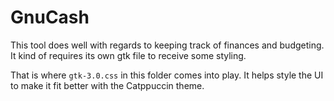 # GnuCash

This tool does well with regards to keeping track of finances and budgeting. It kind of requires its own gtk file to receive some styling.

That is where `gtk-3.0.css` in this folder comes into play. It helps style the UI to make it fit better with the Catppuccin
theme.
